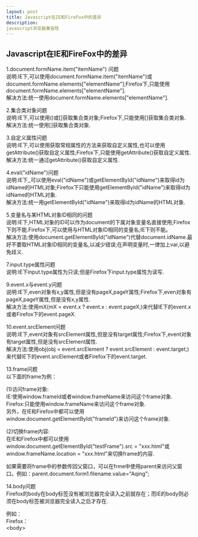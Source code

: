 ```yaml
---
layout: post
title: Javascript在IE和FireFox中的差异
description: 
javascript浏览器兼容性
---
```


## Javascript在IE和FireFox中的差异

1.document.formName.item("itemName") 问题  
说明:IE下,可以使用document.formName.item("itemName")或document.formName.elements\["elementName"\];Firefox下,只能使用document.formName.elements\["elementName"\].   
解决方法:统一使用document.formName.elements\["elementName"\].

2.集合类对象问题  
说明:IE下,可以使用()或\[\]获取集合类对象;Firefox下,只能使用\[\]获取集合类对象.   
解决方法:统一使用\[\]获取集合类对象.

3.自定义属性问题  
说明:IE下,可以使用获取常规属性的方法来获取自定义属性,也可以使用getAttribute()获取自定义属性;Firefox下,只能使用getAttribute()获取自定义属性.   
解决方法:统一通过getAttribute()获取自定义属性.

4.eval("idName")问题  
说明:IE下,,可以使用eval("idName")或getElementById("idName")来取得id为idName的HTML对象;Firefox下只能使用getElementById("idName")来取得id为idName的HTML对象.   
解决方法:统一用getElementById("idName")来取得id为idName的HTML对象.

5.变量名与某HTML对象ID相同的问题  
说明:IE下,HTML对象的ID可以作为document的下属对象变量名直接使用;Firefox下则不能.Firefox下,可以使用与HTML对象ID相同的变量名;IE下则不能。  
解决方法:使用document.getElementById("idName")代替document.idName.最好不要取HTML对象ID相同的变量名,以减少错误;在声明变量时,一律加上var,以避免歧义.

7.input.type属性问题  
说明:IE下input.type属性为只读;但是Firefox下input.type属性为读写.

9.event.x与event.y问题  
说明:IE下,even对象有x,y属性,但是没有pageX,pageY属性;Firefox下,even对象有pageX,pageY属性,但是没有x,y属性.   
解决方法:使用mX(mX = event.x ? event.x : event.pageX;)来代替IE下的event.x或者Firefox下的event.pageX.

10.event.srcElement问题  
说明:IE下,event对象有srcElement属性,但是没有target属性;Firefox下,event对象有target属性,但是没有srcElement属性.   
解决方法:使用obj(obj = event.srcElement ? event.srcElement : event.target;)来代替IE下的event.srcElement或者Firefox下的event.target.

13.frame问题  
以下面的frame为例：  
<frame src="xxx.html" id="frameId" name="frameName" /\>

(1)访问frame对象:  
IE:使用window.frameId或者window.frameName来访问这个frame对象.  
Firefox:只能使用window.frameName来访问这个frame对象.  
另外，在IE和Firefox中都可以使用window.document.getElementById("frameId")来访问这个frame对象.

(2)切换frame内容:  
在IE和Firefox中都可以使用window.document.getElementById("testFrame").src = "xxx.html"或window.frameName.location = "xxx.html"来切换frame的内容.

如果需要将frame中的参数传回父窗口，可以在frme中使用parent来访问父窗口。例如：parent.document.form1.filename.value="Aqing";

14.body问题  
Firefox的body在body标签没有被浏览器完全读入之前就存在；而IE的body则必须在body标签被浏览器完全读入之后才存在.

例如：   
Firefox：   
<body\>   
<script type="text/javascript"\>   
document.body.onclick = function(evt){   
evt = evt || window.event;   
alert(evt);   
}   
</script\>   
</body\>   
IE&Firefox：   
<body\>  
</body\>   
<script type="text/javascript"\>   
document.body.onclick = function(evt){   
evt = evt || window.event;   
alert(evt);   
} </script\>

15\. 事件委托方法  
IE：document.body.onload = inject; //Function inject()在这之前已被实现

Firefox：document.body.onload = inject();

有人说标准是：  
document.body.onload=new Function('inject()');

16\. firefox与IE(parentElement)的父元素的区别  
IE：obj.parentElement  
firefox：obj.parentNode

解决方法: 因为firefox与IE都支持DOM,因此使用obj.parentNode是不错选择.

17.innerText在IE中能正常工作，但是innerText在FireFox中却不行.  
解决方法:  
if(navigator.appName.indexOf("Explorer") \> -1){

document.getElementById('element').innerText = "my text";

} else{

document.getElementById('element').textContent = "my text";

}

18\. FireFox中类似 obj.style.height = imgObj.height 的语句无效  
解决方法：  
obj.style.height = imgObj.height + 'px';

19\. ie,firefox以及其它浏览器对于 table 标签的操作都各不相同，在ie中不允许对table和tr的innerHTML赋值，使用js增加一个tr时，使用appendChile方法也不管用。  
解决方法：  
//向table追加一个空行：  
var row = otable.insertRow(-1);  
var cell = document.createElement("td");  
cell.innerHTML = " ";   
cell.className = "XXXX";   
row.appendChild(cell);

20\. padding 问题  
padding 5px 4px 3px 1px FireFox无法解释简写,

必须改成 padding-top:5px; padding-right:4px; padding-bottom:3px; padding-left:1px;

21\. 消除ul、ol等列表的缩进时  
样式应写成:list-style:none;margin:0px;padding:0px;

其中margin属性对IE有效，padding属性对FireFox有效

22\. CSS透明  
IE：filter:progid:DXImageTransform.Microsoft.Alpha(style=0,opacity=60)。

FF：opacity:0.6。

23\. CSS圆角  
IE：不支持圆角。

FF： -moz-border-radius:4px，或者-moz-border-radius-topleft:4px;-moz-border- radius-topright:4px;-moz-border-radius-bottomleft:4px;-moz-border-radius- bottomright:4px;。

24\. CSS双线凹凸边框  
IE：border:2px outset;。

FF： -moz-border-top-colors: \#d4d0c8 white;-moz-border-left-colors: \#d4d0c8 white;-moz-border-right-colors:\#404040 \#808080;-moz-border-bottom-colors:\#404040 \#808080;

25．ie支持document.all 而firefox 不支持  
改用下面三个tag的其中一个来代替document.all   
getElementsByTagName("tagName") 可以得到得到所有标签元素的集合  
getElementById("idName")          可以按id得到某一元素  
getElementsByName("Name")            可以得到按name属性得到某一元素

26、firefox 中使用innerHTML 的方法  
<div id="online"\></div\>  
document.all.online.innerHTML; //这种方法在IE中可以使用，但不是标准方法  
document.getElementById("online").innerHTML; //这样firefox就能使用innerHTML了

27、eval()与window.execScript()执行脚本  
IE、firerox均支持eval()，firefox不支持window.execScript()

解决：统一使用eval()

28、对事件处理函数的重写  
解决：（例）:如对document的onclick()重写，统一使用document.onclick = function(){...}
